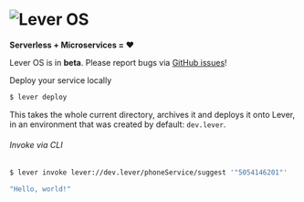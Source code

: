 ![Lever OS](doc/images/leveros-logo-full-white-bg-v0.2.png "Lever OS")
======================================================================

**Serverless + Microservices = ♥**

Lever OS is in **beta**. Please report bugs via [GitHub issues](https://github.com/leveros/leveros/issues)!

Deploy your service locally

```bash
$ lever deploy
```

This takes the whole current directory, archives it and deploys it onto Lever, in an environment that was created by default: `dev.lever`.

###### Invoke via CLI

```bash
$ lever invoke lever://dev.lever/phoneService/suggest '"5054146201"'

"Hello, world!"
